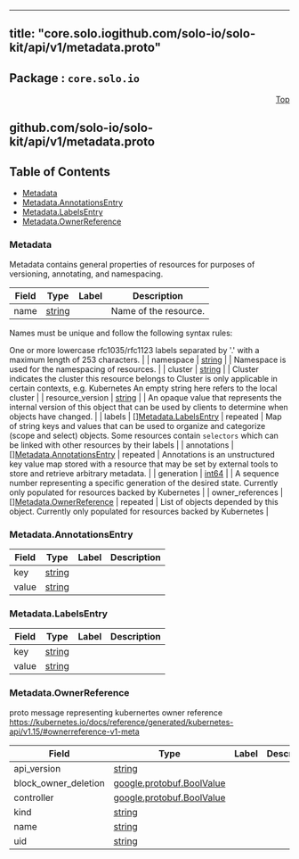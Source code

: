 
---
title: "core.solo.iogithub.com/solo-io/solo-kit/api/v1/metadata.proto"
---

## Package : `core.solo.io`



<a name="top"></a>

<a name="API Reference for github.com/solo-io/solo-kit/api/v1/metadata.proto"></a>
<p align="right"><a href="#top">Top</a></p>

## github.com/solo-io/solo-kit/api/v1/metadata.proto


## Table of Contents
  - [Metadata](#core.solo.io.Metadata)
  - [Metadata.AnnotationsEntry](#core.solo.io.Metadata.AnnotationsEntry)
  - [Metadata.LabelsEntry](#core.solo.io.Metadata.LabelsEntry)
  - [Metadata.OwnerReference](#core.solo.io.Metadata.OwnerReference)







<a name="core.solo.io.Metadata"></a>

### Metadata
Metadata contains general properties of resources for purposes of versioning, annotating, and namespacing.


| Field | Type | Label | Description |
| ----- | ---- | ----- | ----------- |
| name | [string](#string) |  | Name of the resource.

Names must be unique and follow the following syntax rules:

One or more lowercase rfc1035/rfc1123 labels separated by &#39;.&#39; with a maximum length of 253 characters. |
| namespace | [string](#string) |  | Namespace is used for the namespacing of resources. |
| cluster | [string](#string) |  | Cluster indicates the cluster this resource belongs to
Cluster is only applicable in certain contexts, e.g. Kubernetes
An empty string here refers to the local cluster |
| resource_version | [string](#string) |  | An opaque value that represents the internal version of this object that can
be used by clients to determine when objects have changed. |
| labels | [][Metadata.LabelsEntry](#core.solo.io.Metadata.LabelsEntry) | repeated | Map of string keys and values that can be used to organize and categorize
(scope and select) objects. Some resources contain `selectors` which
can be linked with other resources by their labels |
| annotations | [][Metadata.AnnotationsEntry](#core.solo.io.Metadata.AnnotationsEntry) | repeated | Annotations is an unstructured key value map stored with a resource that may be
set by external tools to store and retrieve arbitrary metadata. |
| generation | [int64](#int64) |  | A sequence number representing a specific generation of the desired state.
Currently only populated for resources backed by Kubernetes |
| owner_references | [][Metadata.OwnerReference](#core.solo.io.Metadata.OwnerReference) | repeated | List of objects depended by this object.
Currently only populated for resources backed by Kubernetes |






<a name="core.solo.io.Metadata.AnnotationsEntry"></a>

### Metadata.AnnotationsEntry



| Field | Type | Label | Description |
| ----- | ---- | ----- | ----------- |
| key | [string](#string) |  |  |
| value | [string](#string) |  |  |






<a name="core.solo.io.Metadata.LabelsEntry"></a>

### Metadata.LabelsEntry



| Field | Type | Label | Description |
| ----- | ---- | ----- | ----------- |
| key | [string](#string) |  |  |
| value | [string](#string) |  |  |






<a name="core.solo.io.Metadata.OwnerReference"></a>

### Metadata.OwnerReference
proto message representing kubernertes owner reference
https://kubernetes.io/docs/reference/generated/kubernetes-api/v1.15/#ownerreference-v1-meta


| Field | Type | Label | Description |
| ----- | ---- | ----- | ----------- |
| api_version | [string](#string) |  |  |
| block_owner_deletion | [google.protobuf.BoolValue](#google.protobuf.BoolValue) |  |  |
| controller | [google.protobuf.BoolValue](#google.protobuf.BoolValue) |  |  |
| kind | [string](#string) |  |  |
| name | [string](#string) |  |  |
| uid | [string](#string) |  |  |





 

 

 

 


